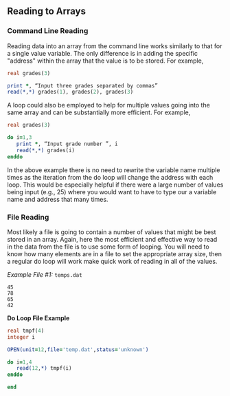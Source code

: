 ## Reading to Arrays

### Command Line Reading
Reading data into an array from the command line works similarly to that for a single value variable. The only difference is in adding the specific "address" within the array that the value is to be stored. For example,

```fortran
real grades(3)

print *, “Input three grades separated by commas”
read(*,*) grades(1), grades(2), grades(3)
```
A loop could also be employed to help for multiple values going into the same array and can be substantially more efficient. For example,

```fortran
real grades(3)

do i=1,3
   print *, “Input grade number ”, i
   read(*,*) grades(i)
enddo
```
In the above example there is no need to rewrite the variable name multiple times as the iteration from the do loop will change the address with each loop. This would be especially helpful if there were a large number of values being input (e.g., 25) where you would want to have to type our a variable name and address that many times.

### File Reading
Most likely a file is going to contain a number of values that might be best stored in an array. Again, here the most efficient and effective way to read in the data from the file is to use some form of looping. You will need to know how many elements are in a file to set the appropriate array size, then a regular do loop will work make quick work of reading in all of the values.

*Example File #1:* ```temps.dat```
```
45
78
65
42
```

**Do Loop File Example**
```fortran
real tmpf(4)
integer i

OPEN(unit=12,file='temp.dat',status='unknown')

do i=1,4
   read(12,*) tmpf(i)
enddo

end
```
